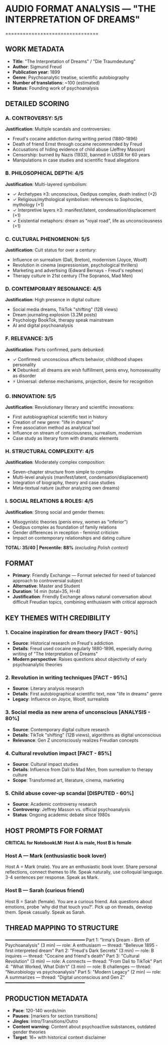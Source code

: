 # AUDIO FORMAT ANALYSIS — "THE INTERPRETATION OF DREAMS"
================================

## WORK METADATA
- **Title**: "The Interpretation of Dreams" / "Die Traumdeutung"
- **Author**: Sigmund Freud
- **Publication year**: 1899
- **Genre**: Psychoanalytic treatise, scientific autobiography
- **Number of translations**: ~100 (estimated)
- **Status**: Founding work of psychoanalysis

## DETAILED SCORING

### A. CONTROVERSY: 5/5
**Justification**: Multiple scandals and controversies:
- Freud's cocaine addiction during writing period (1880-1896)
- Death of friend Ernst through cocaine recommended by Freud
- Accusations of hiding evidence of child abuse (Jeffrey Masson)
- Censorship: burned by Nazis (1933), banned in USSR for 60 years
- Manipulations in case studies and scientific fraud allegations

### B. PHILOSOPHICAL DEPTH: 4/5
**Justification**: Multi-layered symbolism:
- ✓ Archetypes ≥3: unconscious, Oedipus complex, death instinct (+2)
- ✓ Religious/mythological symbolism: references to Sophocles, mythology (+1)
- ✓ Interpretive layers ≥3: manifest/latent, condensation/displacement (+1)
- ✓ Existential metaphors: dream as "royal road", life as unconsciousness (+1)

### C. CULTURAL PHENOMENON: 5/5
**Justification**: Cult status for over a century:
- Influence on surrealism (Dalí, Breton), modernism (Joyce, Woolf)
- Revolution in cinema (expressionism, psychological thrillers)
- Marketing and advertising (Edward Bernays - Freud's nephew)
- Therapy culture in 21st century (The Sopranos, Mad Men)

### D. CONTEMPORARY RESONANCE: 4/5
**Justification**: High presence in digital culture:
- Social media dreams, TikTok "shifting" (12B views)
- Dream journaling explosion (3.2M posts)
- Psychology BookTok, therapy speak mainstream
- AI and digital psychoanalysis

### F. RELEVANCE: 3/5
**Justification**: Parts confirmed, parts debunked:
- ✓ Confirmed: unconscious affects behavior, childhood shapes personality
- ❌ Debunked: all dreams are wish fulfillment, penis envy, homosexuality as disorder
- ⚡ Universal: defense mechanisms, projection, desire for recognition

### G. INNOVATION: 5/5
**Justification**: Revolutionary literary and scientific innovations:
- First autobiographical scientific text in history
- Creation of new genre: "life in dreams"
- Free association method as analytical tool
- Influence on stream of consciousness, surrealism, modernism
- Case study as literary form with dramatic elements

### H. STRUCTURAL COMPLEXITY: 4/5
**Justification**: Moderately complex composition:
- Seven-chapter structure from simple to complex
- Multi-level analysis (manifest/latent, condensation/displacement)
- Integration of biography, theory and case studies
- Meta-textual nature (author analyzing own dreams)

### I. SOCIAL RELATIONS & ROLES: 4/5
**Justification**: Strong social and gender themes:
- Misogynistic theories (penis envy, women as "inferior")
- Oedipus complex as foundation of family relations
- Gender differences in reception - feminist criticism
- Impact on contemporary relationships and dating culture

**TOTAL: 35/40 | Percentile: 88%** *(excluding Polish context)*

## FORMAT

- **Primary**: Friendly Exchange — Format selected for need of balanced approach to controversial subject
- **Alternative**: Master and Student
- **Duration**: 14 min (total=35, H=4)
- **Justification**: Friendly Exchange allows natural conversation about difficult Freudian topics, combining enthusiasm with critical approach

## KEY THEMES WITH CREDIBILITY

### 1. **Cocaine inspiration for dream theory** [FACT - 90%]
- **Source**: Historical research on Freud's addiction
- **Details**: Freud used cocaine regularly 1880-1896, especially during writing of "The Interpretation of Dreams"
- **Modern perspective**: Raises questions about objectivity of early psychoanalytic theories

### 2. **Revolution in writing techniques** [FACT - 95%]
- **Source**: Literary analysis research
- **Details**: First autobiographical scientific text, new "life in dreams" genre
- **Legacy**: Influence on Joyce, Woolf, surrealists

### 3. **Social media as new arena of unconscious** [ANALYSIS - 80%]
- **Source**: Contemporary digital culture research
- **Details**: TikTok "shifting" (12B views), algorithms as digital unconscious
- **Relevance**: Gen Z unconsciously realizes Freudian concepts

### 4. **Cultural revolution impact** [FACT - 85%]
- **Source**: Cultural impact studies
- **Details**: Influence from Dalí to Mad Men, from surrealism to therapy culture
- **Scope**: Transformed art, literature, cinema, marketing

### 5. **Child abuse cover-up scandal** [DISPUTED - 60%]
- **Source**: Academic controversy research
- **Controversy**: Jeffrey Masson vs. official psychoanalysis
- **Status**: Ongoing academic debate since 1980s

## HOST PROMPTS FOR FORMAT

**CRITICAL for NotebookLM: Host A is male, Host B is female**

### Host A — Mark (enthusiastic book lover)
Host A = Mark (male). 
You are an enthusiastic book lover. Share personal reflections, connect themes to life. Speak naturally, use colloquial language. 3-4 sentences per response. Speak as Mark.

### Host B — Sarah (curious friend)
Host B = Sarah (female). 
You are a curious friend. Ask questions about emotions, probe 'why did that touch you?'. Pick up on threads, develop them. Speak casually. Speak as Sarah.

## THREAD MAPPING TO STRUCTURE
━━━━━━━━━━━━━━━━━━━━━━━━━━━━━━
Part 1: "Irma's Dream - Birth of Psychoanalysis" (3 min) — role: A enthusiasm — thread: "Bellevue 1895 - first interpreted dream"
Part 2: "Freud's Dark Secrets" (3 min) — role: B inquires — thread: "Cocaine and friend's death"
Part 3: "Cultural Revolution" (3 min) — role: A connects — thread: "From Dalí to TikTok"
Part 4: "What Worked, What Didn't" (3 min) — role: B challenges — thread: "Neurobiology vs psychoanalysis"
Part 5: "Modern Legacy" (2 min) — role: A summarizes — thread: "Digital unconscious and Gen Z"
━━━━━━━━━━━━━━━━━━━━━━━━━━━━━━

## PRODUCTION METADATA
- **Pace**: 120-140 words/min
- **Pauses**: [markers for section transitions]
- **Jingles**: Intro/Transitions/Outro
- **Content warning**: Content about psychoactive substances, outdated gender theories
- **Target**: 16+ with historical context disclaimer